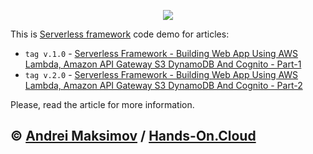 <p align="center">
  <a href="https://hands-on.cloud/serverless-framework-building-web-app-using-aws-lambda-amazon-api-gateway-s-3-dynamo-db-and-cognito-part-1/" target="_blank"><img src="https://raw.githubusercontent.com/hands-on-cloud/hands-on.cloud/master/src/pages/Serverless%20framework%20-%20Building%20Web%20App%20using%20AWS%20Lambda%2C%20Amazon%20API%20Gateway%2C%20S3%2C%20DynamoDB%20and%20Cognito%20-%20Part%201/Serverless-framework-Building-Web-App-using-AWS-Lambda-Amazon-API-Gateway-S3-DynamoDB-and-Cognito.png"></a>
</p>

This is [Serverless framework](https://serverless.com/) code demo for articles:
* `tag v.1.0` - [Serverless Framework - Building Web App Using AWS Lambda, Amazon API Gateway S3 DynamoDB And Cognito - Part-1](https://hands-on.cloud/serverless-framework-building-web-app-using-aws-lambda-amazon-api-gateway-s3-dynamodb-and-cognito-part-1/)
* `tag v.2.0` - [Serverless Framework - Building Web App Using AWS Lambda, Amazon API Gateway S3 DynamoDB And Cognito - Part-2](https://hands-on.cloud/serverless-framework-building-web-app-using-aws-lambda-amazon-api-gateway-s3-dynamodb-and-cognito-part-2/)

Please, read the article for more information.

&copy; [Andrei Maksimov](https://www.linkedin.com/in/avmaksimov/) / [Hands-On.Cloud](https://hands-on.cloud)
--

